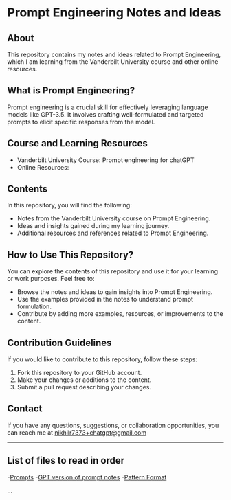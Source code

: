 # Prompt Engineering Notes and Ideas

## About

This repository contains my notes and ideas related to Prompt Engineering, which I am learning from the Vanderbilt University course and other online resources.

## What is Prompt Engineering?

Prompt engineering is a crucial skill for effectively leveraging language models like GPT-3.5. It involves crafting well-formulated and targeted prompts to elicit specific responses from the model.

## Course and Learning Resources

- Vanderbilt University Course: Prompt engineering for chatGPT
- Online Resources: 

## Contents

In this repository, you will find the following:

- Notes from the Vanderbilt University course on Prompt Engineering.
- Ideas and insights gained during my learning journey.
- Additional resources and references related to Prompt Engineering.

## How to Use This Repository?

You can explore the contents of this repository and use it for your learning or work purposes. Feel free to:

- Browse the notes and ideas to gain insights into Prompt Engineering.
- Use the examples provided in the notes to understand prompt formulation.
- Contribute by adding more examples, resources, or improvements to the content.

## Contribution Guidelines

If you would like to contribute to this repository, follow these steps:

1. Fork this repository to your GitHub account.
2. Make your changes or additions to the content.
3. Submit a pull request describing your changes.

## Contact

If you have any questions, suggestions, or collaboration opportunities, you can reach me at nikhilr7373+chatgpt@gmail.com

---

 ## List of files to read in order


-[Prompts](https://github.com/nikhilniky/Prompt-engineering/blob/main/prompts)
-[GPT version of prompt notes](https://github.com/nikhilniky/Prompt-engineering/blob/main/Prompts%20GPT%20version.md)
-[Pattern Format](https://github.com/nikhilniky/Prompt-engineering/blob/main/patterns%20prompt.md)



...


